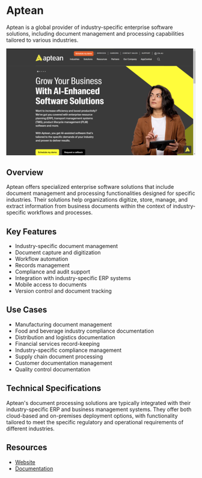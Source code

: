 
# Aptean

Aptean is a global provider of industry-specific enterprise software solutions, including document management and processing capabilities tailored to various industries.

![Aptean](assets\aptean.png)

## Overview

Aptean offers specialized enterprise software solutions that include document management and processing functionalities designed for specific industries. Their solutions help organizations digitize, store, manage, and extract information from business documents within the context of industry-specific workflows and processes.

## Key Features

- Industry-specific document management
- Document capture and digitization
- Workflow automation
- Records management
- Compliance and audit support
- Integration with industry-specific ERP systems
- Mobile access to documents
- Version control and document tracking

## Use Cases

- Manufacturing document management
- Food and beverage industry compliance documentation
- Distribution and logistics documentation
- Financial services record-keeping
- Industry-specific compliance management
- Supply chain document processing
- Customer documentation management
- Quality control documentation

## Technical Specifications

Aptean's document processing solutions are typically integrated with their industry-specific ERP and business management systems. They offer both cloud-based and on-premises deployment options, with functionality tailored to meet the specific regulatory and operational requirements of different industries.

## Resources

- [Website](https://www.aptean.com)
- [Documentation](https://www.aptean.com/resources)
